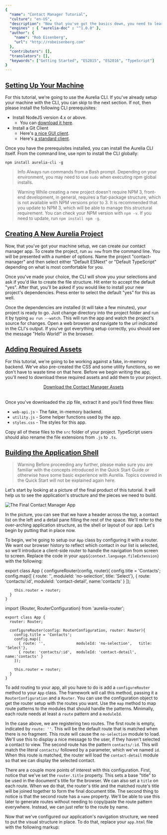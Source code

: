 ```yaml
---
{
  "name": "Contact Manager Tutorial",
  "culture": "en-US",
  "description": "Now that you've got the basics down, you need to learn how to use the CLI, build a more complex app and get a solid knowledge foundation for real-world work. In this tutorial we'll build a small contact manager app and demonstrate a variety of Aurelia's features as well as learn some useful techniques.",
  "engines" : { "aurelia-doc" : "^1.0.0" },
  "author": {
  	"name": "Rob Eisenberg",
  	"url": "http://robeisenberg.com"
  },
  "contributors": [],
  "translators": [],
  "keywords": ["Getting Started", "ES2015", "ES2016", "TypeScript"]
}
---
```

## [Setting Up Your Machine](aurelia-doc://section/1/version/1.0.0)

For this tutorial, we're going to use the Aurelia CLI. If you've already setup your machine with the CLI, you can skip to the next section. If not, then please install the following CLI prerequisites:

* Install NodeJS version 4.x or above.
    * You can [download it here](https://nodejs.org/en/).
* Install a Git Client
    * Here's [a nice GUI client](https://desktop.github.com).
    * Here's [a standard client](https://git-scm.com).

Once you have the prerequisites installed, you can install the Aurelia CLI itself. From the command line, use npm to install the CLI globally:

```
npm install aurelia-cli -g
```

> Info
> Always run commands from a Bash prompt. Depending on your environment, you may need to use `sudo` when executing npm global installs.

> Warning
> While creating a new project doesn't require NPM 3, front-end development, in general, requires a flat-package structure, which is not available with NPM versions prior to 3. It is recommended that you update to NPM 3, which will be able to manage this structural requirement. You can check your NPM version with `npm -v`. If you need to update, run `npm install npm -g`.

## [Creating A New Aurelia Project](aurelia-doc://section/2/version/1.0.0)

Now, that you've got your machine setup, we can create our contact manager app. To create the project, run `au new` from the command line. You will be presented with a number of options. Name the project "contact-manager" and then select either "Default ESNext" or "Default TypeScript" depending on what is most comfortable for you.

Once you've made your choice, the CLI will show you your selections and ask if you'd like to create the file structure. Hit enter to accept the default "yes". After that, you'll be asked if you would like to install your new project's dependencies. Press enter to select the default "yes" for this as well.

Once the dependencies are installed (it will take a few minutes), your project is ready to go. Just change directory into the project folder and run it by typing `au run --watch`. This will run the app and watch the project's source for changes. Open a web browser and navigate to the url indicated in the CLI's output. If you've got everything setup correctly, you should see the message "Hello World!" in the browser.

## [Adding Required Assets](aurelia-doc://section/3/version/1.0.0)

For this tutorial, we're going to be working against a fake, in-memory backend. We've also pre-created the CSS and some utility functions, so we don't have to waste time on that here. Before we begin writing the app, you'll need to download these required assets and add them to your project.

<div style="text-align: center; margin-bottom: 32px">
  <a class="au-button" href="http://aurelia.io/downloads/contact-manager-assets.zip" target="_blank">Download the Contact Manager Assets</a>
</div>

Once you've downloaded the zip file, extract it and you'll find three files:

* `web-api.js` - The fake, in-memory backend.
* `utility.js` - Some helper functions used by the app.
* `styles.css` - The styles for this app.

Copy all of these files to the `src` folder of your project. TypeScript users should also rename the file extensions from `.js` to `.ts`.

## [Building the Application Shell](aurelia-doc://section/4/version/1.0.0)

> Warning
> Before proceeding any further, please make sure you are familiar with the concepts introduced in the Quick Start Guide or otherwise have some basic experience with Aurelia. Topics covered in the Quick Start will not be explained again here.

Let's start by looking at a picture of the final product of this tutorial. It will help us to see the application's structure and the pieces we need to build.

![The Final Contact Manager App](img/contact-app-final.png)

In the picture, you can see that we have a header across the top, a contact list on the left and a detail pane filling the rest of the space. We'll refer to the over-arching application structure, as the shell or layout of our app. Let's begin by putting that in place now.

To begin, we're going to setup our `App` class by configuring it with a router. We want our browser history to reflect which contact in our list is selected, so we'll introduce a client-side router to handle the navigation from screen to screen. Replace the code in your `app${context.language.fileExtension}` with the following:

<code-listing heading="app${context.language.fileExtension}">
  <source-code lang="ES 2015/ES Next">
    export class App {
      configureRouter(config, router){
        config.title = 'Contacts';
        config.map([
          { route: '',              moduleId: 'no-selection',   title: 'Select'},
          { route: 'contacts/:id',  moduleId: 'contact-detail', name:'contacts' }
        ]);

        this.router = router;
      }
    }
  </source-code>
  <source-code lang="TypeScript">
    import {Router, RouterConfiguration} from 'aurelia-router';

    export class App {
      router: Router;

      configureRouter(config: RouterConfiguration, router: Router){
        config.title = 'Contacts';
        config.map([
          { route: '',              moduleId: 'no-selection',   title: 'Select'},
          { route: 'contacts/:id',  moduleId: 'contact-detail', name:'contacts' }
        ]);

        this.router = router;
      }
    }
  </source-code>
</code-listing>

To add routing to your app, all you have to do is add a `configureRouter` method to your `App` class. The framework will call this method, passing it a `RouterConfiguration` and a `Router`. You can use the configuration object to get the router setup with the routes you want. Use the `map` method to map route patterns to the modules that should handle the patterns. Minimally, each route needs at least a `route` pattern and a `moduleId`.

In the case above, we are registering two routes. The first route is empty, indicated by `route: ''`. This will be the default route that is matched when there is no fragment. This route will cause the `no-selection` module to load. We'll use this to display a nice message to the user, if they haven't selected a contact to view. The second route has the pattern `contacts/:id`. This will match the literal `contacts/` followed by a parameter, which we've named `id`. When this route is matched, the router will load the `contact-detail` module so that we can display the selected contact.

There are a couple more points of interest with this configuration. First, notice that we've set the `router.title` property. This sets a base "title" to be used in the document's title for the browser. We can also set a `title` on each route. When we do that, the router's title and the matched route's title will be joined together to form the final document title. The second thing to notice is that the second route has a `name` property. We'll be able to use this later to generate routes without needing to copy/paste the route pattern everywhere. Instead, we can just refer to the route by name.

Now that we've configured our application's navigation structure, we need to put the visual structure in place. To do that, replace your `app.html` file with the following markup:

<code-listing heading="app.html">
  <source-code lang="HTML">
    <template>
      <require from="bootstrap/css/bootstrap.css"></require>
      <require from="./styles.css"></require>

      <nav class="navbar navbar-default navbar-fixed-top" role="navigation">
        <div class="navbar-header">
          <a class="navbar-brand" href="#">
            <i class="fa fa-user"></i>
            <span>Contacts</span>
          </a>
        </div>
      </nav>

      <div class="container">
        <div class="row">
          <div class="col-md-4">Contact List Placeholder</div>
          <router-view class="col-md-8"></router-view>
        </div>
      </div>
    </template>
  </source-code>
</code-listing>

There are several interesting things to note about this view. First, take a look at the `require` elements at the top of the view. This is how we can "import" or "require" various resources into our view. It's the view equivalent of the ES 2015 "import" syntax. Just as JavaScript is modularized and requires importing of other resources, so do Aurelia views. In this specific case, we're indicating that we want to bring in bootstrap's CSS as well as our own custom styles. Of course, we haven't actually installed Bootstrap yet. We'll get to that in a minute.

Below the `require` elements, you can see a pretty standard structure. We have some HTML to setup a navbar at the top. Below that we have the application's main container div. This has two columns. The first will contain our contact list, indicated by the placeholder div. The second contains a `router-view` custom element.

The `router-view` is provided by Aurelia and is a placeholder that indicated where the router should render the current route. This allows you to structure your application layout however you want, simply placing the `router-view` wherever you want to see the current page rendered. Whenever you have a `configureRouter` method, the view must also contain a `router-view`.

We're almost done setting up the application shell. Before we're done, we need to install Bootstrap. We'll be using that in this tutorial in order to give our application a decent appearance. In your own apps, you can use any CSS framework you like.

To get Bootstrap setup, we begin by installing the library itself with NPM. Execute the following on the command line to do this:

```
npm install bootstrap --save
```

Next, because Bootstrap uses jQuery, we want to install jQuery as well, like this:

```
npm install jquery@^2.2.4 --save
```
With these libraries installed, we now need to tell Aurelia which application bundle they should be included in and how to properly configure them with the module system. To do this, look in the `aurelia_project` folder and open up the `aurelia.json` file. This file contains all the information that the Aurelia CLI uses to build our project. If you scroll down, you will see a `bundles` section. There are two bundles defined by default: `app-bundle.js`, which contains your code and `vendor-bundle.js` which contains all 3rd party libraries. We need to add some new items to the `dependencies` array of the `vendor-bundle.js` bundle. Add the following two entries for jQuery and Bootstrap:

<code-listing heading="jQuery and Bootstrap Bundle Config">
  <source-code lang="JavaScript">
    "dependencies": [
      ...
      "jquery",
      {
        "name": "bootstrap",
        "path": "../node_modules/bootstrap/dist",
        "main": "js/bootstrap.min",
        "deps": ["jquery"],
        "exports": "$",
        "resources": [
          "css/bootstrap.css"
        ]
      },
      ...
    ]
  </source-code>
</code-listing>

You can read more about configuring 3rd party libraries in the documentation on the Aurelia CLI. For now, just know that this causes jQuery, Bootstrap and all necessary CSS to be included in the vendor bundle and makes it reachable through the module system.

## [Building Out the Default Route](aurelia-doc://section/5/version/1.0.0)

If you run the application now, you'll see a blank screen and the browser's console will display the following message:

```
Failed to load resource: the server responded with a status of 404 (Not Found) http://localhost:9000/src/no-selection.js
ERROR [app-router] Error: Script error for "no-selection"
```

This is actually expected. Why? Well, we have now configured a router, that router is matching on the empty route pattern we defined and it's trying to load the `no-selection` module, but we haven't created that yet. Let's do that now. Create a new file under `src` named `no-selection${context.language.fileExtension}` and give it the following code:

<code-listing heading="no-selection${context.language.fileExtension}">
  <source-code lang="ES 2015/ES Next">
    export class NoSelection {
      constructor() {
        this.message = "Please Select a Contact.";
      }
    }
  </source-code>
  <source-code lang="TypeScript">
    export class NoSelection {
      message = "Please Select a Contact.";
    }
  </source-code>
</code-listing>

This will provide the basic functionality for our "no selection" screen. All we want to do is display a message to our end user to select a contact. Now, let's add a view to render this view-model. Create another file named `no-selection.html` and add that to your `src` folder with the following contents:

<code-listing heading="no-selection.html">
  <source-code lang="HTML">
    <template>
      <div class="no-selection text-center">
        <h2>${message}</h2>
      </div>
    </template>
  </source-code>
</code-listing>

All it does is provide a container with some styling in order to display our message to the user. With this in place, you should now be able to run your application. If you haven't stopped/restarted it after editing the bundles, then you will need to do that now. When you run the application, you should see something like this:

![No Selection Screen](img/contact-app-no-selection.png)

## [Building Out the Contact List](aurelia-doc://section/6/version/1.0.0)

We've got the basic visual structure of our application in place and routing is now working. We've even created our first screen. However, it's not very interesting. We've got a `div` placeholder for the actual contact list at present. Let's go ahead and build that out, as a `contact-list` custom element.

Aurelia strives to be a self-consistent framework. As such, building a custom element is the same as creating your `App` component and your routed components. To create the `contact-list` custom element, start by creating a new file named `contact-list${context.language.fileExtension}` and add the following code:

<code-listing heading="contact-list${context.language.fileExtension}">
  <source-code lang="ES 2015">
    import {WebAPI} from './web-api';

    export class ContactList {
      static inject() { return [WebAPI] };

      constructor(api){
        this.api = api;
        this.contacts = [];
      }

      created(){
        this.api.getContactList().then(contacts => this.contacts = contacts);
      }

      select(contact){
        this.selectedId = contact.id;
        return true;
      }
    }
  </source-code>
  <source-code lang="ES Next">
    import {WebAPI} from './web-api';
    import {inject} from 'aurelia-framework';

    @inject(WebAPI)
    export class ContactList {
      constructor(api){
        this.api = api;
        this.contacts = [];
      }

      created(){
        this.api.getContactList().then(contacts => this.contacts = contacts);
      }

      select(contact){
        this.selectedId = contact.id;
        return true;
      }
    }
  </source-code>
  <source-code lang="TypeScript">
    import {WebAPI} from './web-api';
    import {inject} from 'aurelia-framework';

    @inject(WebAPI)
    export class ContactList {
      contacts;
      selectedId = 0;

      constructor(private api: WebAPI){ }

      created(){
        this.api.getContactList().then(contacts => this.contacts = contacts);
      }

      select(contact){
        this.selectedId = contact.id;
        return true;
      }
    }
  </source-code>
</code-listing>

The view-model for our custom element has a few notable characteristics. First, we're using dependency injection. Aurelia has its own dependency injection container, which it uses to instantiate classes in your app. Classes can declare constructor dependencies through *inject metadata*. This looks a bit different depending on what language you are using. In ES 2015, you can declare an `inject` static method that returns an array of constructor dependencies while in ES Next and TypeScript, you can use an `inject` decorator to declare those dependencies. As you can see here, our `ContactList` class has a dependency on our `WebAPI` class. When Aurelia instantiates the contact list, it will first instantiate (or locate) an instance of the web API and "inject" that into the contact list's constructor.

The second thing to notice is the `created` method. All Aurelia components follow a component life-cycle. A developer can opt into any stage of the life-cycle by implementing the appropriate methods. In this case, we're implementing into the `created` hook which gets called after both the view-model and thew view are created. We're using this as an opportunity to call our API and get back the list of contacts, which we then store in our `contacts` property so we can bind it in the view.

Finally, we have a `select` method for selecting a contact. We'll revisit this shortly, after we take a look at how it's used in the view. On that note, create a `contact-list.html` file and use the following code for the view:

<code-listing heading="contact-list.html">
  <source-code lang="HTML">
    <template>
      <div class="contact-list">
        <ul class="list-group">
          <li repeat.for="contact of contacts" class="list-group-item ${contact.id === $parent.selectedId ? 'active' : ''}">
            <a route-href="route: contacts; params.bind: {id:contact.id}" click.delegate="$parent.select(contact)">
              <h4 class="list-group-item-heading">${contact.firstName} ${contact.lastName}</h4>
              <p class="list-group-item-text">${contact.email}</p>
            </a>
          </li>
        </ul>
      </div>
    </template>
  </source-code>
</code-listing>

The markup above begins by repeating an `li` for each contact of our contacts array. Take a look at the class attribute on the `li`. We've used an interesting technique here to add an `active` class if the contact's id is the same as the `selectedId` of the contact on our `ContactList` view-model. We've used the `$parent` special value to reach outside of the list's scope and into the parent view-model so we can test against that property. Throughout the list template, we've used basic string interpolation binding to show the `firstName`, `lastName` and `email` of each contact.

Take special note of the `a` tag. First, we are using a custom attribute provided by Aurelia's routing system: `route-href`. This attribute can generate an href for a route, based on the route's name and a set of parameters. Remember how we named the contacts route in our configuration? Here we're using that by referencing the "contacts" route name and binding the contacts's `id` parameter as the route's `id` parameter. With this information, the router is able to generate the correct `href` on the `a` tag for each contact. Additionally, we've also wired up a `click` event. Why would we do this if the `href` is already going to handle navigating to the correct contact? Well, we're looking for instant user feedback. We want the list selection to happen ASAP, so we don't have to wait on the navigation system or on the loading of the contact data. To accomplish this, we use the `select` method to track the selected contact's `id`, which allows us to instantly apply the selection style. Finally, normal use of `.trigger` or `.delegate` causes the default action of the event to be cancelled. But, if you return true from your method, as we have done above, it will be allowed to continue. Thus, when the user clicks on the contact, we immediately select the contact in the list and then the `href` is allowed to trigger the router, causing a navigation to the selected contact.

Ok, now that we've got the contact list built, we need to use it. To do that, update your `app.html` with the following markup:

<code-listing heading="app.html">
  <source-code lang="HTML">
    <template>
      <require from="bootstrap/css/bootstrap.css"></require>
      <require from="./styles.css"></require>
      <require from="./contacts-list"></require>

      <nav class="navbar navbar-default navbar-fixed-top" role="navigation">
        <div class="navbar-header">
          <a class="navbar-brand" href="#">
            <i class="fa fa-user"></i>
            <span>Contacts</span>
          </a>
        </div>
      </nav>

      <div class="container">
        <div class="row">
          <contact-list class="col-md-4"></contact-list>
          <router-view class="col-md-8"></router-view>
        </div>
      </div>
    </template>
  </source-code>
</code-listing>

There are two important additions. First, we've added another `require` element at the top, to import our new `contact-list` into this view. Remember that views are encapsulated, just like modules. So, this makes the `contact-list` visible from within this view. Second, we now use the custom element, right above our `router-view`.

If you go ahead and run the application, you should now see something like this:

![The Contact List](img/contact-app-contact-list.png)

## [Building Out the Contact Detail Screen](aurelia-doc://section/7/version/1.0.0)

Ok, things are starting to come together, but we still can't view an individual contact. If you try selecting something from the list, you'll see an error like the following in the console:

```
ERROR [app-router] Error: Script error for "contact-detail"
```

Again, this is because the router is trying to route to the detail screen, but we have not yet created the component. So, let's do that next. Create a new file named `contact-detail${context.language.fileExtension}` and add the following code:

<code-listing heading="contact-detail${context.language.fileExtension}">
  <source-code lang="ES 2015">
    import {WebAPI} from './web-api';
    import {areEqual} from './utility';

    export class ContactDetail {
      static inject() { return [WebAPI]; }

      constructor(api){
        this.api = api;
      }

      activate(params, routeConfig) {
        this.routeConfig = routeConfig;

        return this.api.getContactDetails(params.id).then(contact => {
          this.contact = contact;
          this.routeConfig.navModel.setTitle(contact.firstName);
          this.originalContact = JSON.parse(JSON.stringify(contact));
        });
      }

      get canSave() {
        return this.contact.firstName && this.contact.lastName && !this.api.isRequesting;
      }

      save() {
        this.api.saveContact(this.contact).then(contact => {
          this.contact = contact;
          this.routeConfig.navModel.setTitle(contact.firstName);
          this.originalContact = JSON.parse(JSON.stringify(contact));
        });
      }

      canDeactivate() {
        if (!areEqual(this.originalContact, this.contact)){
          return confirm('You have unsaved changes. Are you sure you wish to leave?');
        }

        return true;
      }
    }
  </source-code>
  <source-code lang="ES Next">
    import {inject} from 'aurelia-framework';
    import {WebAPI} from './web-api';
    import {areEqual} from './utility';

    @inject(WebAPI)
    export class ContactDetail {
      constructor(api){
        this.api = api;
      }

      activate(params, routeConfig) {
        this.routeConfig = routeConfig;

        return this.api.getContactDetails(params.id).then(contact => {
          this.contact = contact;
          this.routeConfig.navModel.setTitle(contact.firstName);
          this.originalContact = JSON.parse(JSON.stringify(contact));
        });
      }

      get canSave() {
        return this.contact.firstName && this.contact.lastName && !this.api.isRequesting;
      }

      save() {
        this.api.saveContact(this.contact).then(contact => {
          this.contact = contact;
          this.routeConfig.navModel.setTitle(contact.firstName);
          this.originalContact = JSON.parse(JSON.stringify(contact));
        });
      }

      canDeactivate() {
        if (!areEqual(this.originalContact, this.contact)){
          return confirm('You have unsaved changes. Are you sure you wish to leave?');
        }

        return true;
      }
    }
  </source-code>
  <source-code lang="TypeScript">
    import {inject} from 'aurelia-framework';
    import {WebAPI} from './web-api';
    import {areEqual} from './utility';

    interface Contact {
      firstName: string;
      lastName: string;
      email: string;
    }

    @inject(WebAPI)
    export class ContactDetail {
      routeConfig;
      contact: Contact;
      originalContact: Contact;

      constructor(private api: WebAPI) { }

      activate(params, routeConfig) {
        this.routeConfig = routeConfig;

        return this.api.getContactDetails(params.id).then(contact => {
          this.contact = <Contact>contact;
          this.routeConfig.navModel.setTitle(this.contact.firstName);
          this.originalContact = JSON.parse(JSON.stringify(this.contact));
        });
      }

      get canSave() {
        return this.contact.firstName && this.contact.lastName && !this.api.isRequesting;
      }

      save() {
        this.api.saveContact(this.contact).then(contact => {
          this.contact = <Contact>contact;
          this.routeConfig.navModel.setTitle(this.contact.firstName);
          this.originalContact = JSON.parse(JSON.stringify(this.contact));
        });
      }

      canDeactivate() {
        if (!areEqual(this.originalContact, this.contact)) {
          return confirm('You have unsaved changes. Are you sure you wish to leave?');
        }

        return true;
      }
    }
  </source-code>
</code-listing>

Once again, we are using dependency injection to get an instance of our `WebAPI`. We need this to load the contact detail data. Next, we implement a method named `activate`. Remember when we mentioned that all components have a life-cycle? Well, there are additional life-cycle methods for *routed components*. `activate` is one such method and it gets invoked right before the router is about to activate the component. This is also how the router passes the component its route parameters. Let's dig in a bit more.

The first argument passed to `activate` is the `params` object. This object will have one property for every route param that was parsed as well as a property for each query string parameter. If you recall, our route pattern for the contact details screen was `contacts/:id`. So, our `params` object will have an `id` property with the requested contact's id. Using this `id` we call our `WebAPI` to retrieve the contact data. This API returns a `Promise` which we wait on and then store the loaded contact in a `contact` property so it's easy to bind to. We also make a copy of this object and store it in the `originalContact` property, so we can do some rudimentary checking to see if the data has been edited by the user at a later point.

The second argument passed to `activate` is the `routeConfig`. This is the same configuration object that you created to configure the router itself. You can get access to that here so that you can access any of its properties. The router generates a `navModel` for each `routeConfig`. Using the `navModel` you can dynamically set the title of the document for this route. So, we call `navModel.setTitle()` in order to set up the document's title with the name of the contact that we just loaded.

This screen demonstrates another part of the navigation lifecycle available to routed components: the `canDeactivate` hook. If present, this method is called before navigating away from the current component. It gives your component an opportunity to cancel navigation, if it desires.  In the case of the contact detail screen, we are comparing our `originalContact` to the current `contact`, using our `areEqual` helper method, in order to determine whether or not the user has made any changes to the data. If they have, we show a confirmation dialog to make sure they want to navigate away, since they would lose their changes. If the `canDeactivate` hook returns `true`, navigation is allowed; if false is returned, it is prevented and the route state is reverted.

If we take a brief look at the `save` method, we can see that this is just a brief call to the `WebAPI`'s `saveContact` method. After that succeeds, we update our `originalContact` to the latest version and then we update the document's title with the potentially new contact name.

Finally, we have a `canSave` computed property which we'll use in the view. This will help us show some simple feedback to the user to indicate whether the UI and data are in a state that allows for saving.

With that all in place, let's look at the view that will render this component. Create a new file named `contact-detail.html`.

<code-listing heading="contact-detail.html">
  <source-code lang="HTML">
    <template>
      <div class="panel panel-primary">
        <div class="panel-heading">
          <h3 class="panel-title">Profile</h3>
        </div>
        <div class="panel-body">
          <form role="form" class="form-horizontal">
            <div class="form-group">
              <label class="col-sm-2 control-label">First Name</label>
              <div class="col-sm-10">
                <input type="text" placeholder="first name" class="form-control" value.bind="contact.firstName">
              </div>
            </div>

            <div class="form-group">
              <label class="col-sm-2 control-label">Last Name</label>
              <div class="col-sm-10">
                <input type="text" placeholder="last name" class="form-control" value.bind="contact.lastName">
              </div>
            </div>

            <div class="form-group">
              <label class="col-sm-2 control-label">Email</label>
              <div class="col-sm-10">
                <input type="text" placeholder="email" class="form-control" value.bind="contact.email">
              </div>
            </div>

            <div class="form-group">
              <label class="col-sm-2 control-label">Phone Number</label>
              <div class="col-sm-10">
                <input type="text" placeholder="phone number" class="form-control" value.bind="contact.phoneNumber">
              </div>
            </div>
          </form>
        </div>
      </div>

      <div class="button-bar">
        <button class="btn btn-success" click.delegate="save()" disabled.bind="!canSave">Save</button>
      </div>
    </template>
  </source-code>
</code-listing>

Don't be intimidated by the amount of HTML above. It's mostly all basic form controls and bootstrap structures. If you look at the `input` elements, you will see that they all have a two-way binding to the appropriate contact's properties. The only real interesting part is the `button` element at the bottom. This button invokes `save` when clicked, but notice that it also has its `disabled` attribute bound to our `canSave` property. The result is that the user won't be able to save if the API is in the middle of a request or if there is missing contact information.

You should now be able to select contacts in the list, see their details, edit them, save and even see the confirm dialog on unsaved data navigations. It should look something like this:

![The Contact Details](img/contact-app-contact-detail.png)

## [Adding Pub/Sub Messaging](aurelia-doc://section/8/version/1.0.0)

If you play around with the application for a bit, you'll notice a few "buggy" behaviors:

* Refreshing the browser with a contact selected results in the correct contact being shown, but not in the correct contact list item being highlighted.
* If you edit some data, try to navigate away and then cancel, the contact list item selection will go out of sync, highlighting the contact you were going to before you cancelled, but not the current contact.
* If you edit some data and save, you will notice that changes in the name are not reflected in the list.

The reason for these issues is that we have two separate components, our `contact-list` and our `contact-detail` which both have their own internal data structures and behaviors, but which do have an affect on each other. The router is controlling the contact detail screen, so it's the ultimate source of truth and the contact list should sync with it. To handle this, we're going to increase the amount of information in our system by introducing pub/sub. Let's create a couple of messages that our `contact-detail` component can publish and then let the `contact-list` subscribe to those and respond appropriately.

<code-listing heading="messages${context.language.fileExtension}">
  <source-code lang="ES 2015">
    export class ContactUpdated {
      constructor(contact){
        this.contact = contact;
      }
    }

    export class ContactViewed {
      constructor(contact){
        this.contact = contact;
      }
    }
  </source-code>
  <source-code lang="ES Next">
    export class ContactUpdated {
      constructor(contact){
        this.contact = contact;
      }
    }

    export class ContactViewed {
      constructor(contact){
        this.contact = contact;
      }
    }
  </source-code>
  <source-code lang="TypeScript">
    export class ContactUpdated {
      constructor(public contact){ }
    }

    export class ContactViewed {
      constructor(public contact){ }
    }
  </source-code>
</code-listing>

Whenever the contact detail screen successfully saves a contact, we'll publish the `ContactUpdated` message and whenever the end user begins viewing a new contact, we'll publish the `ContactViewed` message. Each of these messages will carry the contact data along with it so that subscribers have contextual data related to the event. Next, let's update our `contact-detail` code to incorporate Aurelia's `EventAggregator` and publish the messages at the appropriate time:

<code-listing heading="contact-detail${context.language.fileExtension}">
  <source-code lang="ES 2015">
    import {EventAggregator} from 'aurelia-event-aggregator';
    import {WebAPI} from './web-api';
    import {ContactUpdated,ContactViewed} from './messages';
    import {areEqual} from './utility';

    export class ContactDetail {
      static inject = [WebAPI, EventAggregator];

      constructor(api, ea){
        this.api = api;
        this.ea = ea;
      }

      activate(params, routeConfig) {
        this.routeConfig = routeConfig;

        return this.api.getContactDetails(params.id).then(contact => {
          this.contact = contact;
          this.routeConfig.navModel.setTitle(contact.firstName);
          this.originalContact = JSON.parse(JSON.stringify(contact));
          this.ea.publish(new ContactViewed(this.contact));
        });
      }

      get canSave() {
        return this.contact.firstName && this.contact.lastName && !this.api.isRequesting;
      }

      save() {
        this.api.saveContact(this.contact).then(contact => {
          this.contact = contact;
          this.routeConfig.navModel.setTitle(contact.firstName);
          this.originalContact = JSON.parse(JSON.stringify(contact));
          this.ea.publish(new ContactUpdated(this.contact));
        });
      }

      canDeactivate() {
        if(!areEqual(this.originalContact, this.contact)){
          let result = confirm('You have unsaved changes. Are you sure you wish to leave?');

          if(!result){
            this.ea.publish(new ContactViewed(this.contact));
          }

          return result;
        }

        return true;
      }
    }
  </source-code>
  <source-code lang="ES Next">
    import {inject} from 'aurelia-framework';
    import {EventAggregator} from 'aurelia-event-aggregator';
    import {WebAPI} from './web-api';
    import {ContactUpdated,ContactViewed} from './messages';
    import {areEqual} from './utility';

    @inject(WebAPI, EventAggregator)
    export class ContactDetail {
      constructor(api, ea){
        this.api = api;
        this.ea = ea;
      }

      activate(params, routeConfig) {
        this.routeConfig = routeConfig;

        return this.api.getContactDetails(params.id).then(contact => {
          this.contact = contact;
          this.routeConfig.navModel.setTitle(contact.firstName);
          this.originalContact = JSON.parse(JSON.stringify(contact));
          this.ea.publish(new ContactViewed(this.contact));
        });
      }

      get canSave() {
        return this.contact.firstName && this.contact.lastName && !this.api.isRequesting;
      }

      save() {
        this.api.saveContact(this.contact).then(contact => {
          this.contact = contact;
          this.routeConfig.navModel.setTitle(contact.firstName);
          this.originalContact = JSON.parse(JSON.stringify(contact));
          this.ea.publish(new ContactUpdated(this.contact));
        });
      }

      canDeactivate() {
        if(!areEqual(this.originalContact, this.contact)){
          let result = confirm('You have unsaved changes. Are you sure you wish to leave?');

          if(!result){
            this.ea.publish(new ContactViewed(this.contact));
          }

          return result;
        }

        return true;
      }
    }
  </source-code>
  <source-code lang="TypeScript">
    import {inject} from 'aurelia-framework';
    import {EventAggregator} from 'aurelia-event-aggregator';
    import {WebAPI} from './web-api';
    import {ContactUpdated,ContactViewed} from './messages';
    import {areEqual} from './utility';

    interface Contact {
      firstName: string;
      lastName: string;
      email: string;
    }

    @inject(WebAPI, EventAggregator)
    export class ContactDetail {
      routeConfig;
      contact: Contact;
      originalContact: Contact;

      constructor(private api: WebAPI, private ea: EventAggregator) { }

      activate(params, routeConfig) {
        this.routeConfig = routeConfig;

        return this.api.getContactDetails(params.id).then(contact => {
          this.contact = <Contact>contact;
          this.routeConfig.navModel.setTitle(this.contact.firstName);
          this.originalContact = JSON.parse(JSON.stringify(this.contact));
          this.ea.publish(new ContactViewed(this.contact));
        });
      }

      get canSave() {
        return this.contact.firstName && this.contact.lastName && !this.api.isRequesting;
      }

      save() {
        this.api.saveContact(this.contact).then(contact => {
          this.contact = <Contact>contact;
          this.routeConfig.navModel.setTitle(this.contact.firstName);
          this.originalContact = JSON.parse(JSON.stringify(this.contact));
          this.ea.publish(new ContactUpdated(this.contact));
        });
      }

      canDeactivate() {
        if(!areEqual(this.originalContact, this.contact)){
          let result = confirm('You have unsaved changes. Are you sure you wish to leave?');

          if(!result){
            this.ea.publish(new ContactViewed(this.contact));
          }

          return result;
        }

        return true;
      }
    }
  </source-code>
</code-listing>

First, notice that we've both imported Aurelia's `EventAggregator` and configured it to be injected into the constructor of our `ContactDetail` class. We've also imported the two messages we created. Whenever a contact is loaded, we publish the `ContactViewed` message. Whenever a contact is saved, we publish the `ContactUpdated` message. Finally, if the user attempts to navigate away, but cancels, we reflect this by publishing another `ContactViewed` message, representing that they are returning to view the current contact.

With this messages in place, we can now enable any other component in our system to loosely subscribe to the new information in our system and use that data as appropriate to its internal needs. We'll go ahead and update the `contact-list` component to take advantage of this information to ensure that it is always in sync:

<code-listing heading="contact-list${context.language.fileExtension}">
  <source-code lang="ES 2015">
    import {EventAggregator} from 'aurelia-event-aggregator';
    import {WebAPI} from './web-api';
    import {ContactUpdated, ContactViewed} from './messages';

    export class ContactList {
      static inject = [WebAPI, EventAggregator];

      constructor(api, ea){
        this.api = api;
        this.contacts = [];

        ea.subscribe(ContactViewed, msg => this.select(msg.contact));
        ea.subscribe(ContactUpdated, msg => {
          let id = msg.contact.id;
          let found = this.contacts.find(x => x.id === id);
          Object.assign(found, msg.contact);
        });
      }

      created(){
        this.api.getContactList().then(contacts => this.contacts = contacts);
      }

      select(contact){
        this.selectedId = contact.id;
        return true;
      }
    }
  </source-code>
  <source-code lang="ES Next">
    import {EventAggregator} from 'aurelia-event-aggregator';
    import {WebAPI} from './web-api';
    import {ContactUpdated, ContactViewed} from './messages';
    import {inject} from 'aurelia-framework';

    @inject(WebAPI, EventAggregator)
    export class ContactList {
      constructor(api, ea){
        this.api = api;
        this.contacts = [];

        ea.subscribe(ContactViewed, msg => this.select(msg.contact));
        ea.subscribe(ContactUpdated, msg => {
          let id = msg.contact.id;
          let found = this.contacts.find(x => x.id == id);
          Object.assign(found, msg.contact);
        });
      }

      created(){
        this.api.getContactList().then(contacts => this.contacts = contacts);
      }

      select(contact){
        this.selectedId = contact.id;
        return true;
      }
    }
  </source-code>
  <source-code lang="TypeScript">
    import {EventAggregator} from 'aurelia-event-aggregator';
    import {WebAPI} from './web-api';
    import {ContactUpdated, ContactViewed} from './messages';
    import {inject} from 'aurelia-framework';

    @inject(WebAPI, EventAggregator)
    export class ContactList {
      contacts;
      selectedId = 0;

      constructor(private api: WebAPI, ea: EventAggregator){
        ea.subscribe(ContactViewed, msg => this.select(msg.contact));
        ea.subscribe(ContactUpdated, msg => {
          let id = msg.contact.id;
          let found = this.contacts.find(x => x.id == id);
          Object.assign(found, msg.contact);
        });
      }

      created(){
        this.api.getContactList().then(contacts => this.contacts = contacts);
      }

      select(contact){
        this.selectedId = contact.id;
        return true;
      }
    }
  </source-code>
</code-listing>

As you can see, we've just imported and injected our `EventAggregator` and then it's as simple as calling the `subscribe` method and passing it the message type and a callback. When the message is published, your callback is fired and passed the instance of the message type. In this case, we use these messages to update our selection as well as the details of the contact that are relevant to our list.

If you run the application now, you should see that everything is working as expected.

## [Adding A Loading Indicator](aurelia-doc://section/9/version/1.0.0)

Let's add one more final touch to this application. Whenever we're navigating from screen to screen or making a `WebAPI` request, let's show a loading indicator at the top of our app. To do this, we'll use a 3rd party library and create a custom Aurelia element to wrap it up.

Begin by installing the `nprogress` library with the following command:

```
npm install nprogress --save
```

Once this is installed, we'll need to make sure it gets configured in the proper bundle. Open your `aurelia.json` file again, find the bundles section and add the following entry to the dependencies array of the `vendor-bundle.js` bundle:

<code-listing heading="NProgress Bundle Config">
  <source-code lang="JavaScript">
    "dependencies": [
      ...
      {
        "name": "nprogress",
        "path": "../node_modules/nprogress",
        "main": "nprogress",
        "resources": [
          "nprogress.css"
        ]
      }
      ...
    ]
  </source-code>
</code-listing>

As you can see, we've configured the standard JavaScript main but are also including an additional CSS resource, just like we did with Bootstrap.

> Info: TypeScript Definition Files
> TypeScript users should note that when using 3rd party libraries, in order to make them work in a TypeScript project, you will either need to install the d.ts files or create them for yourself. In the case of NProgress, there are definition files available via Definitely Typed which can be installed with the Typings CLI. Assuming you have the Typings tool installed, you would install the definition files for NProgress with the following command: `typings install dt~nprogress --global --save
`

With that in place, let's create our `loading-indicator` custom element. In the `src/resources/elements` folder create a file named `loading-indicator${context.language.fileExtension}` and use the code below for its implementation:

<code-listing heading="loading-indicator${context.language.fileExtension}">
  <source-code lang="ES 2015">
    import * as nprogress from 'nprogress';
    import {bindable, noView, decorators} from 'aurelia-framework';

    export let LoadingIndicator = decorators(
      noView(['nprogress/nprogress.css']),
      bindable({name: 'loading', defaultValue: false})
    ).on(class {
      loadingChanged(newValue){
        if (newValue) {
          nprogress.start();
        } else {
          nprogress.done();
        }
      }
    });
  </source-code>
  <source-code lang="ES Next">
    import * as nprogress from 'nprogress';
    import {bindable, noView} from 'aurelia-framework';

    @noView(['nprogress/nprogress.css'])
    export class LoadingIndicator {
      @bindable loading = false;

      loadingChanged(newValue){
        if (newValue) {
          nprogress.start();
        } else {
          nprogress.done();
        }
      }
    }
  </source-code>
  <source-code lang="TypeScript">
    import * as nprogress from 'nprogress';
    import {bindable, noView} from 'aurelia-framework';

    @noView(['nprogress/nprogress.css'])
    export class LoadingIndicator {
      @bindable loading = false;

      loadingChanged(newValue){
        if (newValue) {
          nprogress.start();
        } else {
          nprogress.done();
        }
      }
    }
  </source-code>
</code-listing>

This code creates a custom element, but we're doing a few unique things here. First, since the entire rendering job is handled by the NProgress library, we don't need Aurelia's templating engine to render this component at all. So, we use the `noView()` decorator to tell Aurelia not to load a `loading-indicator.html`, compile it or do any of that rendering work. Additionally, the NProgress library requires some CSS to work, so we can declare that in the decorator as well. In the case of `noView`, this works exactly as if you had put this in a `require` element inside the view.

Next, we want our custom HTML element to have a `loading` property that we can bind to via an HTML attribute in the DOM. So, we declare that by using the `bindable` decorator. Whenever you have a `bindable`, by convention, you can optionally declare a *propertyName*Changed method that will be called whenever the binding system updates the property. So, we've added one of those so that we can toggle the NProgress indicator off and on, based on the value of that property.

Previously, when we created the `contact-list` component, we required that into the `app.html` view and used it, since all views are encapsulated. However, we're going to do something different in this case, as an example. Aurelia actually gives you the ability to globalize view resources, such as custom elements. This is a convenience so that you don't have to require common resources repeatedly into every view. To do this, we need to register our element as a global resource. Open up the `resources/index${context.language.fileExtension}` file that's already in your solution, and change the code so that it has the registration as follows:

<code-listing heading="resources/index${context.language.fileExtension}">
  <source-code lang="ES 2015">
    export function configure(config) {
      config.globalResources(['./elements/loading-indicator']);
    }
  </source-code>
  <source-code lang="ES Next">
    export function configure(config) {
      config.globalResources(['./elements/loading-indicator']);
    }
  </source-code>
  <source-code lang="TypeScript">
    import {FrameworkConfiguration} from 'aurelia-framework';

    export function configure(config: FrameworkConfiguration) {
      config.globalResources(['./elements/loading-indicator']);
    }
  </source-code>
</code-listing>

With this registration in place, we can now use our new indicator in our `app.html`, but before we do that, we want to make one more change to our `app${context.language.fileExtension}`. We would like to be able to bind the indicator to the request state of our API, so we need to make that available in our `App` class. Update your `app${context.language.fileExtension}` as follows:

<code-listing heading="app${context.language.fileExtension}">
  <source-code lang="ES 2015">
    import {WebAPI} from './web-api';

    export class App {
      static inject() { return [WebAPI]; }

      constructor(api) {
        this.api = api;
      }

      configureRouter(config, router){
        config.title = 'Contacts';
        config.map([
          { route: '',              moduleId: 'no-selection',   title: 'Select'},
          { route: 'contacts/:id',  moduleId: 'contact-detail', name:'contacts' }
        ]);

        this.router = router;
      }
    }
  </source-code>
  <source-code lang="ES Next">
    import {inject} from 'aurelia-framework';
    import {WebAPI} from './web-api';

    @inject(WebAPI)
    export class App {
      constructor(api) {
        this.api = api;
      }

      configureRouter(config, router){
        config.title = 'Contacts';
        config.map([
          { route: '',              moduleId: 'no-selection',   title: 'Select'},
          { route: 'contacts/:id',  moduleId: 'contact-detail', name:'contacts' }
        ]);

        this.router = router;
      }
    }
  </source-code>
  <source-code lang="TypeScript">
    import {Router, RouterConfiguration} from 'aurelia-router';
    import {inject} from 'aurelia-framework';
    import {WebAPI} from './web-api';

    @inject(WebAPI)
    export class App {
      router: Router;

      constructor(public api: WebAPI) {}

      configureRouter(config: RouterConfiguration, router: Router){
        config.title = 'Contacts';
        config.map([
          { route: '',              moduleId: 'no-selection',   title: 'Select'},
          { route: 'contacts/:id',  moduleId: 'contact-detail', name:'contacts' }
        ]);

        this.router = router;
      }
    }
  </source-code>
</code-listing>

Ok, now that we've got an `api` property we can bind to, update your `app.html` to the final version that adds the `loading-indicator` and binds its `loading` property:

<code-listing heading="app.html">
  <source-code lang="HTML">
    <template>
      <require from="bootstrap/css/bootstrap.css"></require>
      <require from="./styles.css"></require>
      <require from="./contact-list"></require>

      <nav class="navbar navbar-default navbar-fixed-top" role="navigation">
        <div class="navbar-header">
          <a class="navbar-brand" href="#">
            <i class="fa fa-user"></i>
            <span>Contacts</span>
          </a>
        </div>
      </nav>

      <loading-indicator loading.bind="router.isNavigating || api.isRequesting"></loading-indicator>

      <div class="container">
        <div class="row">
          <contact-list class="col-md-4"></contact-list>
          <router-view class="col-md-8"></router-view>
        </div>
      </div>
    </template>
  </source-code>
</code-listing>

And with that, we've finished our app. Congratulations!

## [Next Steps](aurelia-doc://section/10/version/1.0.0)

Now that you've completed the tutorial, you may want to consider doing some additional research or development exercises to continue your learning and hone your skills. Here are a few ideas:

* Create a real backend for the app and use the [http-client or fetch-client](#/doc/article/aurelia/fetch-client/latest/http-services) to retrieve the data.
* Extend that application so that new contacts can be added.
* Extend the contact detail form with data validation.
* Learn more about [the component life-cycle](#/doc/article/aurelia/framework/latest/creating-components/1).
* Learn more about [the navigation life-cycle and routing](#/doc/article/aurelia/framework/latest/cheat-sheet/7).
* Expand your knowledge of [binding](#/doc/article/aurelia/binding/latest/binding-basics) and [templating](#/doc/article/aurelia/templating/latest/templating-basics).

## [Conclusion](aurelia-doc://section/11/version/1.0.0)

This tutorial presents a fairly simply application, but it provides an opportunity to demonstrate a number of interesting techniques. We hope it's helped you along in the process of learning Aurelia and we look forward to seeing what things you will build next.
